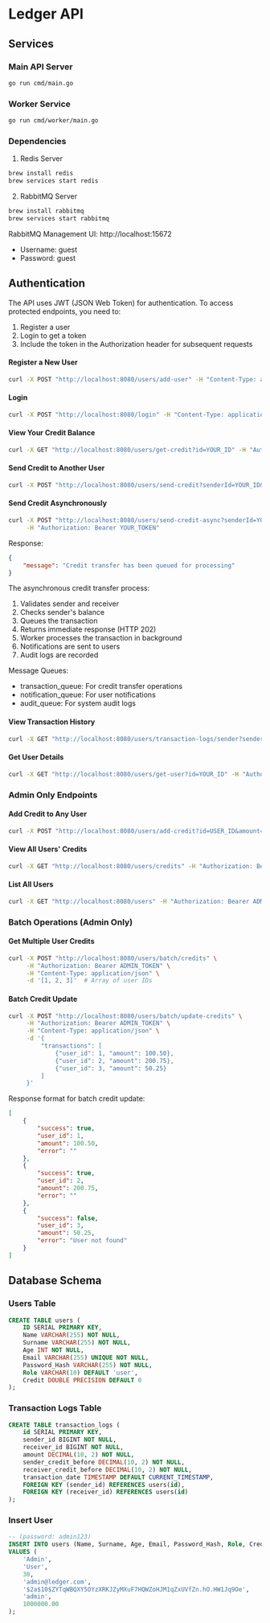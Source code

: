 # Ledger API

## Services

### Main API Server
```bash
go run cmd/main.go
```

### Worker Service
```bash
go run cmd/worker/main.go
```

### Dependencies
1. Redis Server
```bash
brew install redis
brew services start redis
```

2. RabbitMQ Server
```bash
brew install rabbitmq
brew services start rabbitmq
```

RabbitMQ Management UI: http://localhost:15672
- Username: guest
- Password: guest

## Authentication

The API uses JWT (JSON Web Token) for authentication. To access protected endpoints, you need to:
1. Register a user
2. Login to get a token
3. Include the token in the Authorization header for subsequent requests

#### Register a New User
```bash
curl -X POST "http://localhost:8080/users/add-user" -H "Content-Type: application/json" -d '{"name": "John", "surname": "Doe", "age": 30, "email": "john@example.com", "password": "password123"}'
```

#### Login
```bash
curl -X POST "http://localhost:8080/login" -H "Content-Type: application/json" -d '{"email": "john@example.com", "password": "password123"}'
```

#### View Your Credit Balance
```bash
curl -X GET "http://localhost:8080/users/get-credit?id=YOUR_ID" -H "Authorization: Bearer YOUR_TOKEN"
```

#### Send Credit to Another User
```bash
curl -X POST "http://localhost:8080/users/send-credit?senderId=YOUR_ID&receiverId=RECEIVER_ID&amount=50" -H "Authorization: Bearer YOUR_TOKEN"
```

#### Send Credit Asynchronously
```bash
curl -X POST "http://localhost:8080/users/send-credit-async?senderId=YOUR_ID&receiverId=RECEIVER_ID&amount=50" \
     -H "Authorization: Bearer YOUR_TOKEN"
```

Response:
```json
{
    "message": "Credit transfer has been queued for processing"
}
```

The asynchronous credit transfer process:
1. Validates sender and receiver
2. Checks sender's balance
3. Queues the transaction
4. Returns immediate response (HTTP 202)
5. Worker processes the transaction in background
6. Notifications are sent to users
7. Audit logs are recorded

Message Queues:
- transaction_queue: For credit transfer operations
- notification_queue: For user notifications
- audit_queue: For system audit logs

#### View Transaction History
```bash
curl -X GET "http://localhost:8080/users/transaction-logs/sender?senderId=YOUR_ID&date=2024-03-20" -H "Authorization: Bearer YOUR_TOKEN"
```

#### Get User Details
```bash
curl -X GET "http://localhost:8080/users/get-user?id=YOUR_ID" -H "Authorization: Bearer YOUR_TOKEN"
```

### Admin Only Endpoints

#### Add Credit to Any User
```bash
curl -X POST "http://localhost:8080/users/add-credit?id=USER_ID&amount=100" -H "Authorization: Bearer ADMIN_TOKEN"
```

#### View All Users' Credits
```bash
curl -X GET "http://localhost:8080/users/credits" -H "Authorization: Bearer ADMIN_TOKEN"
```

#### List All Users
```bash
curl -X GET "http://localhost:8080/users" -H "Authorization: Bearer ADMIN_TOKEN"
```

### Batch Operations (Admin Only)

#### Get Multiple User Credits
```bash
curl -X POST "http://localhost:8080/users/batch/credits" \
     -H "Authorization: Bearer ADMIN_TOKEN" \
     -H "Content-Type: application/json" \
     -d '[1, 2, 3]'  # Array of user IDs
```

#### Batch Credit Update
```bash
curl -X POST "http://localhost:8080/users/batch/update-credits" \
     -H "Authorization: Bearer ADMIN_TOKEN" \
     -H "Content-Type: application/json" \
     -d '{
         "transactions": [
             {"user_id": 1, "amount": 100.50},
             {"user_id": 2, "amount": 200.75},
             {"user_id": 3, "amount": 50.25}
         ]
     }'
```

Response format for batch credit update:
```json
[
    {
        "success": true,
        "user_id": 1,
        "amount": 100.50,
        "error": ""
    },
    {
        "success": true,
        "user_id": 2,
        "amount": 200.75,
        "error": ""
    },
    {
        "success": false,
        "user_id": 3,
        "amount": 50.25,
        "error": "User not found"
    }
]
```

## Database Schema

### Users Table
```sql
CREATE TABLE users (
    ID SERIAL PRIMARY KEY,
    Name VARCHAR(255) NOT NULL,
    Surname VARCHAR(255) NOT NULL,
    Age INT NOT NULL,
    Email VARCHAR(255) UNIQUE NOT NULL,
    Password_Hash VARCHAR(255) NOT NULL,
    Role VARCHAR(10) DEFAULT 'user',
    Credit DOUBLE PRECISION DEFAULT 0
);
```

### Transaction Logs Table
```sql
CREATE TABLE transaction_logs (
    id SERIAL PRIMARY KEY,
    sender_id BIGINT NOT NULL,
    receiver_id BIGINT NOT NULL,
    amount DECIMAL(10, 2) NOT NULL,
    sender_credit_before DECIMAL(10, 2) NOT NULL,
    receiver_credit_before DECIMAL(10, 2) NOT NULL,
    transaction_date TIMESTAMP DEFAULT CURRENT_TIMESTAMP,
    FOREIGN KEY (sender_id) REFERENCES users(id),
    FOREIGN KEY (receiver_id) REFERENCES users(id)
);
```

### Insert User
```sql
-- (password: admin123)
INSERT INTO users (Name, Surname, Age, Email, Password_Hash, Role, Credit) 
VALUES (
    'Admin',
    'User',
    30,
    'admin@ledger.com',
    '$2a$10$ZYTqWBQXY5OYzXRKJZyMXuF7HQWZoHJM1qZxUVfZn.hO.HW1Jq9Oe',
    'admin',
    1000000.00
);
```